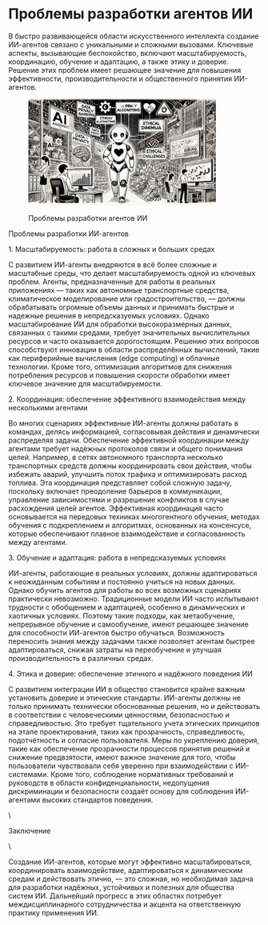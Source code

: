 # Проблемы разработки агентов ИИ

В быстро развивающейся области искусственного интеллекта создание ИИ-агентов связано с уникальными и сложными вызовами. Ключевые аспекты, вызывающие беспокойство, включают масштабируемость, координацию, обучение и адаптацию, а также этику и доверие. Решение этих проблем имеет решающее значение для повышения эффективности, производительности и общественного принятия ИИ-агентов.

<div align="left"><figure><img src="../../.gitbook/assets/ai-challenges-in-agent-development-min.png" alt="" width="375"><figcaption><p>Проблемы разработки агентов ИИ</p></figcaption></figure></div>

Проблемы разработки ИИ-агентов

1\. Масштабируемость: работа в сложных и больших средах

С развитием ИИ-агенты внедряются в всё более сложные и масштабные среды, что делает масштабируемость одной из ключевых проблем. Агенты, предназначенные для работы в реальных приложениях — таких как автономные транспортные средства, климатическое моделирование или градостроительство, — должны обрабатывать огромные объемы данных и принимать быстрые и надежные решения в непредсказуемых условиях. Однако масштабирование ИИ для обработки высокоразмерных данных, связанных с такими средами, требует значительных вычислительных ресурсов и часто оказывается дорогостоящим. Решению этих вопросов способствуют инновации в области распределённых вычислений, такие как периферийные вычисления (edge computing) и облачные технологии. Кроме того, оптимизация алгоритмов для снижения потребления ресурсов и повышения скорости обработки имеет ключевое значение для масштабируемости.

2\. Координация: обеспечение эффективного взаимодействия между несколькими агентами

Во многих сценариях эффективные ИИ-агенты должны работать в командах, делясь информацией, согласовывая действия и динамически распределяя задачи. Обеспечение эффективной координации между агентами требует надёжных протоколов связи и общего понимания целей. Например, в сетях автономного транспорта несколько транспортных средств должны координировать свои действия, чтобы избежать аварий, улучшить поток трафика и оптимизировать расход топлива. Эта координация представляет собой сложную задачу, поскольку включает преодоление барьеров в коммуникации, управление зависимостями и разрешение конфликтов в случае расхождения целей агентов. Эффективная координация часто основывается на передовых техниках многогентного обучения, методах обучения с подкреплением и алгоритмах, основанных на консенсусе, которые обеспечивают плавное взаимодействие и согласованность между агентами.

3\. Обучение и адаптация: работа в непредсказуемых условиях

ИИ-агенты, работающие в реальных условиях, должны адаптироваться к неожиданным событиям и постоянно учиться на новых данных. Однако обучить агентов для работы во всех возможных сценариях практически невозможно. Традиционные модели ИИ часто испытывают трудности с обобщением и адаптацией, особенно в динамических и хаотичных условиях. Поэтому такие подходы, как метаобучение, непрерывное обучение и самообучение, имеют решающее значение для способности ИИ-агентов быстро обучаться. Возможность переносить знания между задачами также позволяет агентам быстрее адаптироваться, снижая затраты на переобучение и улучшая производительность в различных средах.

4\. Этика и доверие: обеспечение этичного и надёжного поведения ИИ

С развитием интеграции ИИ в общество становится крайне важным установить доверие и этические стандарты. ИИ-агенты должны не только принимать технически обоснованные решения, но и действовать в соответствии с человеческими ценностями, безопасностью и справедливостью. Это требует тщательного учета этических принципов на этапе проектирования, таких как прозрачность, справедливость, подотчётность и согласие пользователя. Меры по укреплению доверия, такие как обеспечение прозрачности процессов принятия решений и снижение предвзятости, имеют важное значение для того, чтобы пользователи чувствовали себя уверенно при взаимодействии с ИИ-системами. Кроме того, соблюдение нормативных требований и руководств в области конфиденциальности, недопущения дискриминации и безопасности создаёт основу для соблюдения ИИ-агентами высоких стандартов поведения.

\


Заключение

\


Создание ИИ-агентов, которые могут эффективно масштабироваться, координировать взаимодействие, адаптироваться к динамическим средам и действовать этично, — это сложная, но необходимая задача для разработки надёжных, устойчивых и полезных для общества систем ИИ. Дальнейший прогресс в этих областях потребует междисциплинарного сотрудничества и акцента на ответственную практику применения ИИ.



